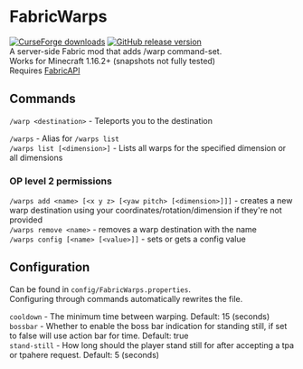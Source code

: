 # FabricWarps
[![CurseForge downloads](http://cf.way2muchnoise.eu/short_433362.svg)](https://www.curseforge.com/minecraft/mc-mods/fabricwarps)
[![GitHub release version](https://img.shields.io/github/v/release/CodedSakura/FabricWarps)](https://github.com/CodedSakura/FabricWarps)  
A server-side Fabric mod that adds /warp command-set.  
Works for Minecraft 1.16.2+ (snapshots not fully tested)  
Requires [FabricAPI](https://www.curseforge.com/minecraft/mc-mods/fabric-api)  

## Commands
`/warp <destination>` - Teleports you to the destination

`/warps` - Alias for `/warps list`  
`/warps list [<dimension>]` - Lists all warps for the specified dimension or all dimensions

### OP level 2 permissions
`/warps add <name> [<x y z> [<yaw pitch> [<dimension>]]]` - creates a new warp destination
using your coordinates/rotation/dimension if they're not provided  
`/warps remove <name>` - removes a warp destination with the name  
`/warps config [<name> [<value>]]` - sets or gets a config value  

## Configuration

Can be found in `config/FabricWarps.properties`.  
Configuring through commands automatically rewrites the file.

`cooldown` - The minimum time between warping. Default: 15 (seconds)  
`bossbar` - Whether to enable the boss bar indication for standing still, if set to false will use action bar for time. Default: true  
`stand-still` - How long should the player stand still for after accepting a tpa or tpahere request. Default: 5 (seconds)  
